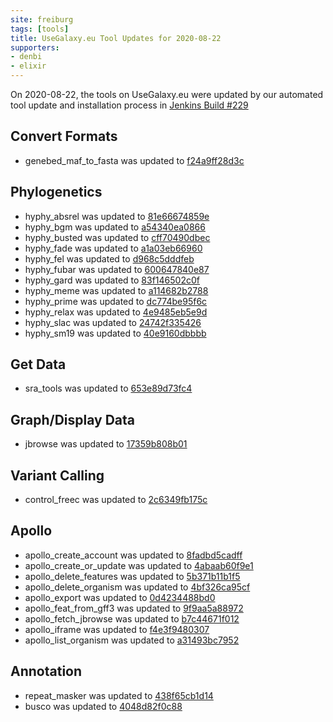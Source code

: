 ```yaml
---
site: freiburg
tags: [tools]
title: UseGalaxy.eu Tool Updates for 2020-08-22
supporters:
- denbi
- elixir
---
```


On 2020-08-22, the tools on UseGalaxy.eu were updated by our automated tool update and installation process in [Jenkins Build #229](https://build.galaxyproject.eu/job/usegalaxy-eu/job/install-tools/#229/)


## Convert Formats

- genebed_maf_to_fasta was updated to [f24a9ff28d3c](https://toolshed.g2.bx.psu.edu/view/iuc/genebed_maf_to_fasta/f24a9ff28d3c)

## Phylogenetics

- hyphy_absrel was updated to [81e66674859e](https://toolshed.g2.bx.psu.edu/view/iuc/hyphy_absrel/81e66674859e)
- hyphy_bgm was updated to [a54340ea0866](https://toolshed.g2.bx.psu.edu/view/iuc/hyphy_bgm/a54340ea0866)
- hyphy_busted was updated to [cff70490dbec](https://toolshed.g2.bx.psu.edu/view/iuc/hyphy_busted/cff70490dbec)
- hyphy_fade was updated to [a1a03eb66960](https://toolshed.g2.bx.psu.edu/view/iuc/hyphy_fade/a1a03eb66960)
- hyphy_fel was updated to [d968c5dddfeb](https://toolshed.g2.bx.psu.edu/view/iuc/hyphy_fel/d968c5dddfeb)
- hyphy_fubar was updated to [600647840e87](https://toolshed.g2.bx.psu.edu/view/iuc/hyphy_fubar/600647840e87)
- hyphy_gard was updated to [83f146502c0f](https://toolshed.g2.bx.psu.edu/view/iuc/hyphy_gard/83f146502c0f)
- hyphy_meme was updated to [a114682b2788](https://toolshed.g2.bx.psu.edu/view/iuc/hyphy_meme/a114682b2788)
- hyphy_prime was updated to [dc774be95f6c](https://toolshed.g2.bx.psu.edu/view/iuc/hyphy_prime/dc774be95f6c)
- hyphy_relax was updated to [4e9485eb5e9d](https://toolshed.g2.bx.psu.edu/view/iuc/hyphy_relax/4e9485eb5e9d)
- hyphy_slac was updated to [24742f335426](https://toolshed.g2.bx.psu.edu/view/iuc/hyphy_slac/24742f335426)
- hyphy_sm19 was updated to [40e9160dbbbb](https://toolshed.g2.bx.psu.edu/view/iuc/hyphy_sm19/40e9160dbbbb)

## Get Data

- sra_tools was updated to [653e89d73fc4](https://toolshed.g2.bx.psu.edu/view/iuc/sra_tools/653e89d73fc4)

## Graph/Display Data

- jbrowse was updated to [17359b808b01](https://toolshed.g2.bx.psu.edu/view/iuc/jbrowse/17359b808b01)

## Variant Calling

- control_freec was updated to [2c6349fb175c](https://toolshed.g2.bx.psu.edu/view/iuc/control_freec/2c6349fb175c)

## Apollo

- apollo_create_account was updated to [8fadbd5cadff](https://toolshed.g2.bx.psu.edu/view/gga/apollo_create_account/8fadbd5cadff)
- apollo_create_or_update was updated to [4abaab60f9e1](https://toolshed.g2.bx.psu.edu/view/gga/apollo_create_or_update/4abaab60f9e1)
- apollo_delete_features was updated to [5b371b11b1f5](https://toolshed.g2.bx.psu.edu/view/gga/apollo_delete_features/5b371b11b1f5)
- apollo_delete_organism was updated to [4bf326ca95cf](https://toolshed.g2.bx.psu.edu/view/gga/apollo_delete_organism/4bf326ca95cf)
- apollo_export was updated to [0d4234488bd0](https://toolshed.g2.bx.psu.edu/view/gga/apollo_export/0d4234488bd0)
- apollo_feat_from_gff3 was updated to [9f9aa5a88972](https://toolshed.g2.bx.psu.edu/view/gga/apollo_feat_from_gff3/9f9aa5a88972)
- apollo_fetch_jbrowse was updated to [b7c44671f012](https://toolshed.g2.bx.psu.edu/view/gga/apollo_fetch_jbrowse/b7c44671f012)
- apollo_iframe was updated to [f4e3f9480307](https://toolshed.g2.bx.psu.edu/view/gga/apollo_iframe/f4e3f9480307)
- apollo_list_organism was updated to [a31493bc7952](https://toolshed.g2.bx.psu.edu/view/gga/apollo_list_organism/a31493bc7952)

## Annotation

- repeat_masker was updated to [438f65cb1d14](https://toolshed.g2.bx.psu.edu/view/bgruening/repeat_masker/438f65cb1d14)
- busco was updated to [4048d82f0c88](https://toolshed.g2.bx.psu.edu/view/iuc/busco/4048d82f0c88)

